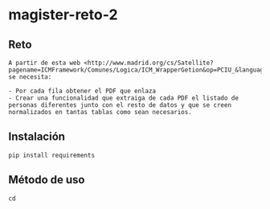 # magister-reto-2

## Reto

    A partir de esta web <http://www.madrid.org/cs/Satellite?pagename=ICMFramework/Comunes/Logica/ICM_WrapperGetion&op=PCIU_&language=es&c=CM_ConvocaPrestac_FA&cid=1354822557475&nombreVb=listas&other=1> se necesita:

    - Por cada fila obtener el PDF que enlaza
    - Crear una funcionalidad que extraiga de cada PDF el listado de personas diferentes junto con el resto de datos y que se creen normalizados en tantas tablas como sean necesarios.

## Instalación

    pip install requirements

## Método de uso

    cd
